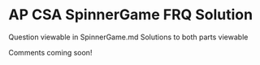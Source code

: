 # AP CSA SpinnerGame FRQ Solution

Question viewable in SpinnerGame.md
Solutions to both parts viewable

Comments coming soon!